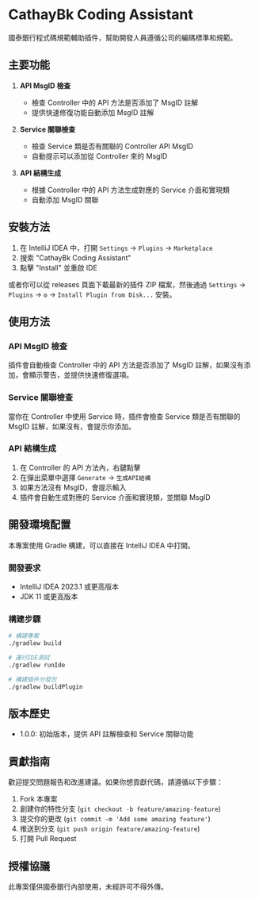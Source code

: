 # CathayBk Coding Assistant

國泰銀行程式碼規範輔助插件，幫助開發人員遵循公司的編碼標準和規範。

## 主要功能

1. **API MsgID 檢查**

   - 檢查 Controller 中的 API 方法是否添加了 MsgID 註解
   - 提供快速修復功能自動添加 MsgID 註解

2. **Service 關聯檢查**

   - 檢查 Service 類是否有關聯的 Controller API MsgID
   - 自動提示可以添加從 Controller 來的 MsgID

3. **API 結構生成**
   - 根據 Controller 中的 API 方法生成對應的 Service 介面和實現類
   - 自動添加 MsgID 關聯

## 安裝方法

1. 在 IntelliJ IDEA 中，打開 `Settings` -> `Plugins` -> `Marketplace`
2. 搜索 "CathayBk Coding Assistant"
3. 點擊 "Install" 並重啟 IDE

或者你可以從 releases 頁面下載最新的插件 ZIP 檔案，然後通過 `Settings` -> `Plugins` -> `⚙️` -> `Install Plugin from Disk...` 安裝。

## 使用方法

### API MsgID 檢查

插件會自動檢查 Controller 中的 API 方法是否添加了 MsgID 註解，如果沒有添加，會顯示警告，並提供快速修復選項。

### Service 關聯檢查

當你在 Controller 中使用 Service 時，插件會檢查 Service 類是否有關聯的 MsgID 註解，如果沒有，會提示你添加。

### API 結構生成

1. 在 Controller 的 API 方法內，右鍵點擊
2. 在彈出菜單中選擇 `Generate` -> `生成API結構`
3. 如果方法沒有 MsgID，會提示輸入
4. 插件會自動生成對應的 Service 介面和實現類，並關聯 MsgID

## 開發環境配置

本專案使用 Gradle 構建，可以直接在 IntelliJ IDEA 中打開。

### 開發要求

- IntelliJ IDEA 2023.1 或更高版本
- JDK 11 或更高版本

### 構建步驟

```bash
# 構建專案
./gradlew build

# 運行IDE測試
./gradlew runIde

# 構建插件分發包
./gradlew buildPlugin
```

## 版本歷史

- 1.0.0: 初始版本，提供 API 註解檢查和 Service 關聯功能

## 貢獻指南

歡迎提交問題報告和改進建議。如果你想貢獻代碼，請遵循以下步驟：

1. Fork 本專案
2. 創建你的特性分支 (`git checkout -b feature/amazing-feature`)
3. 提交你的更改 (`git commit -m 'Add some amazing feature'`)
4. 推送到分支 (`git push origin feature/amazing-feature`)
5. 打開 Pull Request

## 授權協議

此專案僅供國泰銀行內部使用，未經許可不得外傳。
